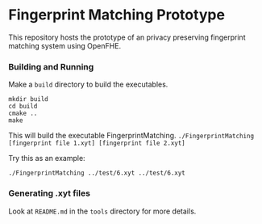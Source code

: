 # Fingerprint Matching Prototype
This repository hosts the prototype of an privacy preserving fingerprint matching system using OpenFHE.


### Building and Running
Make a `build` directory to build the executables.

```
mkdir build
cd build
cmake ..
make
```

This will build the executable FingerprintMatching. 
`./FingerprintMatching [fingerprint file 1.xyt] [fingerprint file 2.xyt]`

Try this as an example:
```
./FingerprintMatching ../test/6.xyt ../test/6.xyt
```

### Generating .xyt files
Look at `README.md` in the `tools` directory for more details.

